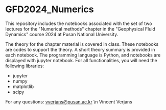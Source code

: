 # GFD2024_Numerics
This repository includes the notebooks associated with the set of two lectures for the "Numerical methods" chapter in the "Geophysical Fluid Dynamics" course 2024 at Pusan National University.

The theory for the chapter material is covered in class. These notebooks are codes to support the theory. A short theory summary is provided in each notebook.
The programming language is Python, and notebooks are displayed with jupyter notebook. For all functionalities, you will need the following libraries:
- jupyter
- numpy
- matplotlib
- scipy

For any questions: vverjans@pusan.ac.kr \n
Vincent Verjans
